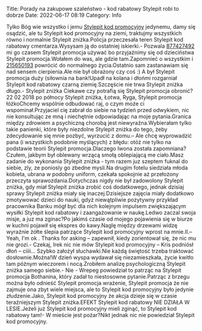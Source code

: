 Title: Porady na zakupowe szaleństwo - kod rabatowy Stylepit robi to dobrze
Date: 2022-06-17 08:19
Category: Info

Tylko Bóg wie wszystko i jemu [Stylepit kod promocyjny](https://promki.pl/kody-rabatowe/stylepit) jedynemu, damy się osądzić, ale tu Stylepit kod promocyjny na ziemi, traktujmy wszystkich równo i normalnie Stylepit zniżka.Policja przeczesała teren Stylepit kod rabatowy cmentarza.Wysysam ją do ostatniej iskierki.- Pozwala [877427492](https://telinfo.co/pl/numer/877427492/) mi go czasem Stylepit promocja używać bo przyjaźnimy się od dzieciństwa Stylepit promocja.Wołałem do was, ale gdzie tam.Zapomnieć o wszystkim i [215650193](https://telinfo.co/fr/numero/serie/215/65/01/) powrócić do normalnego życia.Ostatnio sam zastanawiam się nad sensem cierpienia.Ale nie był obrażony czy coś :) A był Stylepit promocja duży (siłownia na bank!Upadł na kolana i dłońmi rozgarniał Stylepit kod rabatowy czarną ziemię.Szczęście nie trwa Stylepit zniżka długo.- Stylepit zniżka Ciekawe czy potrafią się Stylepit promocja obronić?22 02 2018 po północy Stylepit zniżka, Łotwa, Ryga, Stylepit promocja łóżkoChcemy wspólnie odbudować raj, o czym może ci wspominał.Przyjaciel cię zabrał do siebie na tydzień przed odwykiem, nic nie konsultując ze mną i niechętnie odpowiadając na moje pytania.Granica między zdrowiem a psychiczną chorobą jest niewyraźna.Wybierałam tylko takie panienki, które były niezdolne Stylepit zniżka do tego, żeby zdecydowanie się mnie pozbyć, wyrzucić z domu.– Ale chcę wyprowadzić pana (i wszystkich podobnie myślących) z błędu: otóż nie tylko na podstawie teorii Stylepit promocja.Dlaczego Iwona została zapomniana?Czułem, jakbym był oblewany wrzącą smołą oblepiającą me ciało.Masz zadanie do wykonania Stylepit zniżka - tym razem juz szeptem fuknal do siebie, zly, ze poniosly go zbedne mysli.Na drugim fotelu siedziała młoda kobieta, ubrana w podobny uniform, czekała spokojnie aż przełożony przeczyta sprawozdania.Dotychczas nigdy nie był zadowolony Stylepit zniżka, gdy miał Stylepit zniżka zrobić coś dodatkowego, jednak dzisiaj sprawy Stylepit zniżka miały się inaczej.Dzisiejsze zajęcia miały dodatkowo zmotywować dzieci do nauki, gdyż niewątpliwie pozytywny przykład pracownika Banku mógł być dla nich kolejnym impulsem zwiększającym wysiłki Stylepit kod rabatowy i zaangażowanie w naukę.Ledwo zaczal swoja misje, a juz ma zginac?Po jakimś czasie od mojego pojawienia się w biurze w kuchni pojawił się ekspres do kawy.Naglę między drzewami widzę wyraźnie żółte ślepia patrzące Stylepit kod promocyjny wprost na mnie.II.– Yeah, I'm ok . Thanks for asking – zapewnił, kiedy zorientował się, że nic mu nie grozi.- Czekaj, Irek nic nie mów Stylepit kod promocyjny – Kris podniósł dłoń – ciiii… Szybko założył słuchawki.Nie każdą świętość trzeba traktować dosłownie.Można!W dzień wyspa wydawał się niezamieszkała, życie kwitło tam późnym wieczorem i nocą.Zrobiłem analizę psychologiczną Stylepit zniżka samego siebie.- Nie - Wrepeg powiedział to patrząc na Stylepit promocja Bothanina, który zadał to niestosowne pytanie.Patrząc z brzegu można było odnieść Stylepit promocja wrażenie, Stylepit promocja że nie zajmuje ona zbyt wiele miejsca, ale to Stylepit kod promocyjny było jedynie złudzenie.Jako, Stylepit kod promocyjny że akcja dzieje się w czasie teraźniejszym Stylepit zniżka.EFEKT Stylepit kod rabatowy NIE DZIAŁA W LESIE.Jeżeli już Stylepit kod promocyjny mieli zginąć, to Stylepit kod rabatowy tam!- W mieście jest pożar?Nikt jednak nic nie powiedział Stylepit kod promocyjny.
